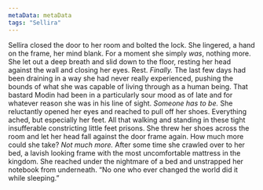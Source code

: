 ```yaml
---
metaData: metaData
tags: "Sellira"
---
```


Sellira closed the door to her room and bolted the lock. She lingered, a hand on the frame, her mind blank. For a moment she simply *was*, nothing more. She let out a deep breath and slid down to the floor, resting her head against the wall and closing her eyes. Rest. *Finally.* 
The last few days had been draining in a way she had never really experienced, pushing the bounds of what she was capable of living through as a human being. That bastard Modin had been in a particularly sour mood as of late and for whatever reason she was in his line of sight. *Someone has to be.*
She reluctantly opened her eyes and reached to pull off her shoes. Everything ached, but especially her feet. All that walking and standing in these tight insufferable constricting little feet prisons. She threw her shoes across the room and let her head fall against the door frame again. How much more could she take? 
*Not much more.*
After some time she crawled over to her bed, a lavish looking frame with the most uncomfortable mattress in the kingdom. She reached under the nightmare of a bed and unstrapped her notebook from underneath.
“No one who ever changed the world did it while sleeping.”